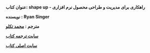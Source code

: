 
**عنوان کتاب: shape up - راهکاری برای مدیریت و طراحی محصول نرم افزاری**

**نویسنده : Ryan Singer**

**مترجم : [محمد تکلو](https://profile.ir/takalloo.mohamad/about)**

**[سایت ترجمه کتاب](https://shapeupbook.ir)**

**[سایت اصلی کتاب](https://basecamp.com/shapeup)**
